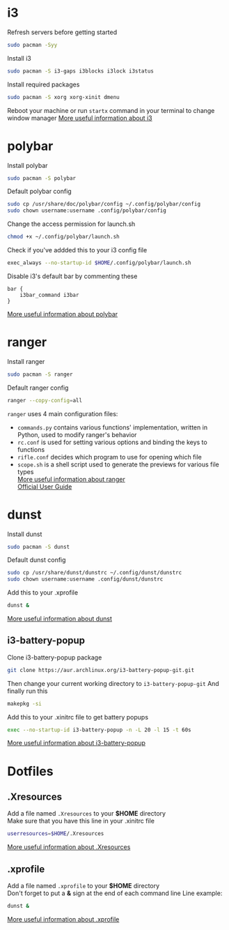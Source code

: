 # i3
Refresh servers before getting started
```bash
sudo pacman -Syy
```
Install i3
```bash
sudo pacman -S i3-gaps i3blocks i3lock i3status
```
Install required packages
```bash
sudo pacman -S xorg xorg-xinit dmenu
```
Reboot your machine or run ```startx``` command in your terminal to change window manager
[More useful information about i3](https://i3wm.org/docs/userguide.html)

# polybar
Install polybar
```bash
sudo pacman -S polybar
```
Default polybar config
```bash
sudo cp /usr/share/doc/polybar/config ~/.config/polybar/config
sudo chown username:username .config/polybar/config
```
Change the access permission for launch.sh
```bash
chmod +x ~/.config/polybar/launch.sh
```
Check if you've addded this to your i3 config file
```bash
exec_always --no-startup-id $HOME/.config/polybar/launch.sh
```
Disable i3's default bar by commenting these
```
bar {
    i3bar_command i3bar
}
```
[More useful information about polybar](https://github.com/polybar/polybar/wiki)

# ranger
Install ranger
```bash
sudo pacman -S ranger
```
Default ranger config
```bash
ranger --copy-config=all
```
```ranger``` uses 4 main configuration files:
* ```commands.py``` contains various functions' implementation, written in Python, used to modify ranger's behavior
* ```rc.conf``` is used for setting various options and binding the keys to functions
* ```rifle.conf``` decides which program to use for opening which file
* ```scope.sh``` is a shell script used to generate the previews for various file types\
[More useful information about ranger](https://wiki.archlinux.org/index.php/ranger)\
[Official User Guide](https://github.com/ranger/ranger/wiki/Official-user-guide)

# dunst
Install dunst
```bash
sudo pacman -S dunst
```
Default dunst config
```bash
sudo cp /usr/share/dunst/dunstrc ~/.config/dunst/dunstrc
sudo chown username:username .config/dunst/dunstrc
```
Add this to your .xprofile
```bash 
dunst &
```
[More useful information about dunst](https://wiki.archlinux.org/index.php/Dunst)

## i3-battery-popup
Clone i3-battery-popup package
```bash
git clone https://aur.archlinux.org/i3-battery-popup-git.git
```
Then change your current working directory to ```i3-battery-popup-git```
And finally run this
```bash
makepkg -si
```
Add this to your .xinitrc file to get battery popups
```bash
exec --no-startup-id i3-battery-popup -n -L 20 -l 15 -t 60s
```
[More useful information about i3-battery-popup](https://github.com/rjekker/i3-battery-popup)

# Dotfiles

## .Xresources
Add a file named ```.Xresources``` to your **$HOME** directory\
Make sure that you have this line in your .xinitrc file
```bash
userresources=$HOME/.Xresources
```
[More useful information about .Xresources](https://wiki.debian.org/Xresources)

## .xprofile
Add a file named ```.xprofile``` to your **$HOME** directory\
Don't forget to put a **&** sign at the end of each command line
Line example:
```bash
dunst &
```
[More useful information about .xprofile](https://wiki.archlinux.org/index.php/Xprofile)
